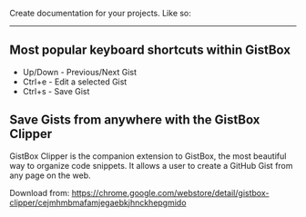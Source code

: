 Create documentation for your projects. Like so:

---

## Most popular keyboard shortcuts within GistBox

- Up/Down - Previous/Next Gist
- Ctrl+e - Edit a selected Gist
- Ctrl+s - Save Gist

## Save Gists from anywhere with the GistBox Clipper

GistBox Clipper is the companion extension to GistBox, the most beautiful way to organize code snippets. It allows a user to create a GitHub Gist from any page on the web.

Download from: https://chrome.google.com/webstore/detail/gistbox-clipper/cejmhmbmafamjegaebkjhnckhepgmido